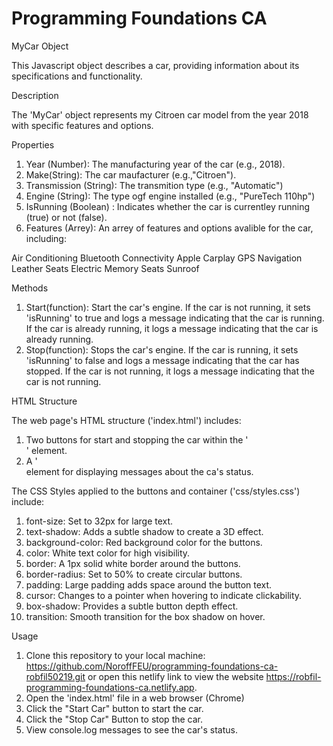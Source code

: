 # Programming Foundations CA

MyCar Object

This Javascript object describes a car, providing information about its specifications and functionality.

Description

The 'MyCar' object represents my Citroen car model from the year 2018 with specific features and options.

Properties

1. Year (Number): The manufacturing year of the car (e.g., 2018).
2. Make(String): The car maufacturer (e.g.,"Citroen").
3. Transmission (String): The transmition type (e.g., "Automatic")
4. Engine (String): The type ogf engine installed (e.g., "PureTech 110hp")
5. IsRunning (Boolean) : Indicates whether the car is currentley running (true) or not (false).
6. Features (Arrey): An arrey of features and options avalible for the car, including:

Air Conditioning
Bluetooth Connectivity
Apple Carplay
GPS Navigation
Leather Seats
Electric Memory Seats
Sunroof

Methods

1. Start(function): Start the car's engine. If the car is not running, it sets 'isRunning' to true and logs a message indicating that the car is running. If the car is already running, it logs a message indicating that the car is already running.
2. Stop(function): Stops the car's engine. If the car is running, it sets 'isRunning' to false and logs a message indicating that the car has stopped. If the car is not running, it logs a message indicating that the car is not running.

HTML Structure

The web page's HTML structure ('index.html') includes:

1. Two buttons for start and stopping the car within the '<div id="buttonContainer">' element.
2. A '<div id="messagedisplay"> element for displaying messages about the ca's status.

The CSS Styles applied to the buttons and container ('css/styles.css') include:

1. font-size: Set to 32px for large text.
2. text-shadow: Adds a subtle shadow to create a 3D effect.
3. background-color: Red background color for the buttons.
4. color: White text color for high visibility.
5. border: A 1px solid white border around the buttons.
6. border-radius: Set to 50% to create circular buttons.
7. padding: Large padding adds space around the button text.
8. cursor: Changes to a pointer when hovering to indicate clickability.
9. box-shadow: Provides a subtle button depth effect.
10. transition: Smooth transition for the box shadow on hover.

Usage

1. Clone this repository to your local machine: https://github.com/NoroffFEU/programming-foundations-ca-robfil50219.git
   or open this netlify link to view the website https://robfil-programming-foundations-ca.netlify.app.
2. Open the 'index.html' file in a web browser (Chrome)
3. Click the "Start Car" button to start the car.
4. Click the "Stop Car" Button to stop the car.
5. View console.log messages to see the car's status.
